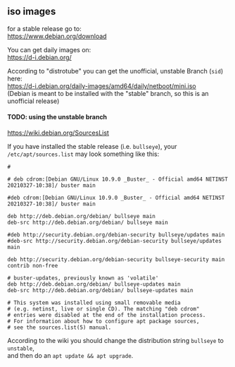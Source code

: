 ## iso images

for a stable release go to:\
https://www.debian.org/download

You can get daily images on:\
https://d-i.debian.org/

According to "distrotube" you can get the unofficial, unstable Branch (`sid`) here:\
https://d-i.debian.org/daily-images/amd64/daily/netboot/mini.iso \
(Debian is meant to be installed with the "stable" branch, so this is an unofficial release)


#### TODO: using the unstable branch

https://wiki.debian.org/SourcesList

If you have installed the stable release (i.e. `bullseye`), your `/etc/apt/sources.list` may look something like this:
```
# 

# deb cdrom:[Debian GNU/Linux 10.9.0 _Buster_ - Official amd64 NETINST 20210327-10:38]/ buster main

#deb cdrom:[Debian GNU/Linux 10.9.0 _Buster_ - Official amd64 NETINST 20210327-10:38]/ buster main

deb http://deb.debian.org/debian/ bullseye main
deb-src http://deb.debian.org/debian/ bullseye main

#deb http://security.debian.org/debian-security bullseye/updates main
#deb-src http://security.debian.org/debian-security bullseye/updates main

deb http://security.debian.org/debian-security bullseye-security main contrib non-free

# buster-updates, previously known as 'volatile'
deb http://deb.debian.org/debian/ bullseye-updates main
deb-src http://deb.debian.org/debian/ bullseye-updates main

# This system was installed using small removable media
# (e.g. netinst, live or single CD). The matching "deb cdrom"
# entries were disabled at the end of the installation process.
# For information about how to configure apt package sources,
# see the sources.list(5) manual.
```

According to the wiki you should change the distribution string `bullseye` to `unstable`,\
and then do an `apt update && apt upgrade`.

